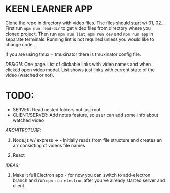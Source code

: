 # KEEN LEARNER APP
Clone the repo in directory with video files. The files should start w/ 01, 02...
First run `npm run read-dir` to get video files from directory where you cloned project.
Then run `npm run lint`, `npm run dev` and `npm run app` in separate terminals.
Running lint is not required unless you would like to change code.

If you are using tmux + tmuxinator there is tmuxinator config file.

_DESIGN:_
  One page. List of clickable links with video names and when clicked open video modal.
  List shows just links with current state of the video (watched or not).

  # TODO:
 - SERVER: Read nested folders not just root
 - CLIENT/SERVER: Add notes feature, so user can add some info about watched video


_ARCHITECTURE:_
  1. Node.js w/ express ->
    - Initially reads from file structure and creates an arr consisting of videos file names

  2. React

_IDEAS:_
  1. Make it full Electron app - for now you can switch to add-electron branch and run `npm run electron` after you've already started server and client.
